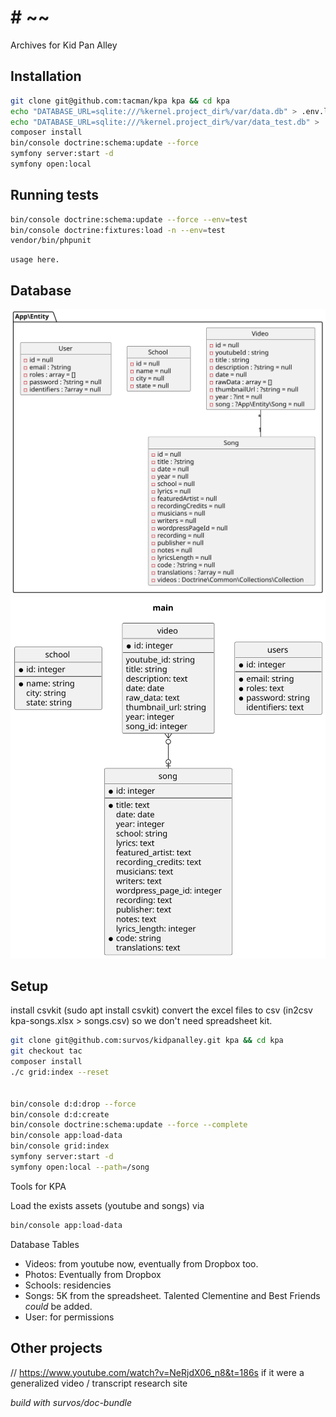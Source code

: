 # # ~~

Archives for Kid Pan Alley


## Installation

```bash
git clone git@github.com:tacman/kpa kpa && cd kpa
echo "DATABASE_URL=sqlite:///%kernel.project_dir%/var/data.db" > .env.local
echo "DATABASE_URL=sqlite:///%kernel.project_dir%/var/data_test.db" > .env.test
composer install
bin/console doctrine:schema:update --force
symfony server:start -d
symfony open:local
```



## Running tests

```bash
bin/console doctrine:schema:update --force --env=test
bin/console doctrine:fixtures:load -n --env=test
vendor/bin/phpunit
```


    usage here.

## Database

![Database Diagram](assets/db.svg)
![Database Diagram](assets/er.svg)



## Setup

install csvkit (sudo apt install csvkit)
convert the excel files to csv (in2csv kpa-songs.xlsx > songs.csv)
so we don't need spreadsheet kit.


```bash
git clone git@github.com:survos/kidpanalley.git kpa && cd kpa
git checkout tac
composer install
./c grid:index --reset


bin/console d:d:drop --force
bin/console d:d:create
bin/console doctrine:schema:update --force --complete
bin/console app:load-data
bin/console grid:index
symfony server:start -d
symfony open:local --path=/song
```


Tools for KPA

Load the exists assets (youtube and songs) via

```bash
bin/console app:load-data
```

Database Tables

* Videos: from youtube now, eventually from Dropbox too.
* Photos: Eventually from Dropbox
* Schools: residencies
* Songs: 5K from the spreadsheet.  Talented Clementine and Best Friends _could_ be added.
* User: for permissions

## Other projects

// https://www.youtube.com/watch?v=NeRjdX06_n8&t=186s if it were a generalized video / transcript research site


*build with survos/doc-bundle*
